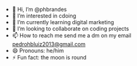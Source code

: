 - 👋 Hi, I’m @phbrandes
- 👀 I’m interested in cdoing  
- 🌱 I’m currently learning digital marketing
- 💞️ I’m looking to collaborate on coding projects
- 📫 How to reach me send me a dm on my email pedrohbluiz2013@gmail.com
- 😄 Pronouns: he/him
- ⚡ Fun fact: the moon is round

<!---
phbrandes/phbrandes is a ✨ special ✨ repository because its `README.md` (this file) appears on your GitHub profile.
You can click the Preview link to take a look at your changes.
--->
